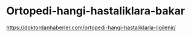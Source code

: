 # Ortopedi-hangi-hastaliklara-bakar
https://doktordanhaberler.com/ortopedi-hangi-hastaliklarla-ilgilenir/
